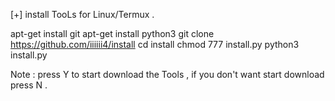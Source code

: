 [+] install TooLs for Linux/Termux  .

apt-get install git
apt-get install python3
git clone https://github.com/iiiiii4/install
cd install
chmod 777 install.py
python3 install.py

Note : press Y to start download the Tools , if you don't want start download press N .
